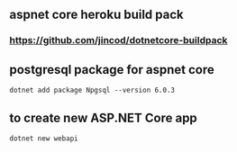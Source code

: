 ## aspnet core heroku build pack
### https://github.com/jincod/dotnetcore-buildpack

## postgresql package for aspnet core
`dotnet add package Npgsql --version 6.0.3`

## to create new ASP.NET Core app
`dotnet new webapi`

